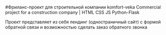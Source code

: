 #Фриланс-проект для строительной компании komfort-veka
Commercial project for a construction company | HTML CSS JS Python-Flask

Проект представляет из себя лендинг (одностраничный сайт) с формой обратной связи и возможностью сделать заказ обратного звонка
